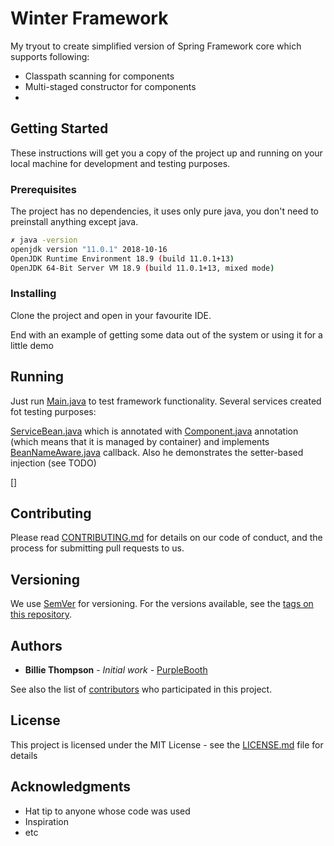 # Winter Framework

My tryout to create simplified version of Spring Framework core which supports following:

* Classpath scanning for components
* Multi-staged constructor for components
* 

## Getting Started

These instructions will get you a copy of the project up and running on your local machine for development and testing purposes. 

### Prerequisites

The project has no dependencies, it uses only pure java, you don't need to preinstall anything except java.

``` bash 
✗ java -version
openjdk version "11.0.1" 2018-10-16
OpenJDK Runtime Environment 18.9 (build 11.0.1+13)
OpenJDK 64-Bit Server VM 18.9 (build 11.0.1+13, mixed mode)
```

### Installing

Clone the project and open in your favourite IDE.

End with an example of getting some data out of the system or using it for a little demo

## Running

Just run [Main.java](https://github.com/vlsidlyarevich/winter-framework/blob/master/src/main/java/com/github/vlsidlyarevich/Main.java) to test framework functionality.
Several services created fot testing purposes:

[ServiceBean.java](https://github.com/vlsidlyarevich/winter-framework/blob/master/src/main/java/com/github/vlsidlyarevich/test/ServiceBean.java) which is annotated with [Component.java](https://github.com/vlsidlyarevich/winter-framework/blob/master/src/main/java/com/github/vlsidlyarevich/winterframework/stereotype/Component.java) annotation (which means that it is managed by container)
and implements [BeanNameAware.java](https://github.com/vlsidlyarevich/winter-framework/blob/master/src/main/java/com/github/vlsidlyarevich/winterframework/beans/factory/BeanNameAware.java) callback. 
Also he demonstrates the setter-based injection (see TODO)

[]

## Contributing

Please read [CONTRIBUTING.md](https://gist.github.com/PurpleBooth/b24679402957c63ec426) for details on our code of conduct, and the process for submitting pull requests to us.

## Versioning

We use [SemVer](http://semver.org/) for versioning. For the versions available, see the [tags on this repository](https://github.com/your/project/tags). 

## Authors

* **Billie Thompson** - *Initial work* - [PurpleBooth](https://github.com/PurpleBooth)

See also the list of [contributors](https://github.com/your/project/contributors) who participated in this project.

## License

This project is licensed under the MIT License - see the [LICENSE.md](LICENSE.md) file for details

## Acknowledgments

* Hat tip to anyone whose code was used
* Inspiration
* etc

